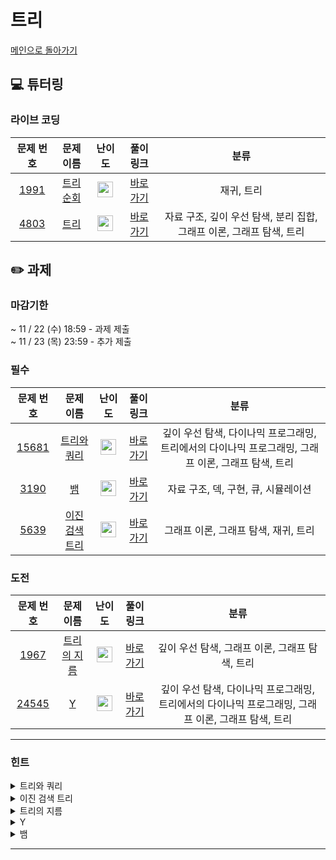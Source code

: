 # 트리
[메인으로 돌아가기](https://github.com/Altu-Bitu-5/Notice) 
## 💻 튜터링 
### 라이브 코딩
| 문제 번호 | 문제 이름 | 난이도 | 풀이 링크 | 분류 |
| :-: | :-: | :-: | :-: | :-: |
| [1991](https://www.acmicpc.net/problem/1991) | [트리 순회](https://www.acmicpc.net/problem/1991) | <img height="25px" width="25px" src="https://static.solved.ac/tier_small/10.svg"/> | [바로가기](https://github.com/Altu-Bitu-5/Notice/blob/main/12_트리/라이브코딩/1991.cpp) | 재귀, 트리 |
| [4803](https://www.acmicpc.net/problem/4803) | [트리](https://www.acmicpc.net/problem/4803) | <img height="25px" width="25px" src="https://static.solved.ac/tier_small/12.svg"/> | [바로가기](https://github.com/Altu-Bitu-5/Notice/blob/main/12_트리/라이브코딩/4803.cpp) | 자료 구조, 깊이 우선 탐색, 분리 집합, 그래프 이론, 그래프 탐색, 트리 |
## ✏️ 과제 
### 마감기한
~ 11 / 22 (수) 18:59 - 과제 제출 </br>
~ 11 / 23 (목) 23:59 - 추가 제출 </br>
### 필수
| 문제 번호 | 문제 이름 | 난이도 | 풀이 링크 | 분류 |
| :-: | :-: | :-: | :-: | :-: |
| [15681](https://www.acmicpc.net/problem/15681) | [트리와 쿼리](https://www.acmicpc.net/problem/15681) | <img height="25px" width="25px" src="https://static.solved.ac/tier_small/11.svg"/> | [바로가기](https://github.com/Altu-Bitu-5/Notice/blob/main/12_트리/필수/15681.cpp) | 깊이 우선 탐색, 다이나믹 프로그래밍, 트리에서의 다이나믹 프로그래밍, 그래프 이론, 그래프 탐색, 트리 |
| [3190](https://www.acmicpc.net/problem/3190) | [뱀](https://www.acmicpc.net/problem/3190) | <img height="25px" width="25px" src="https://static.solved.ac/tier_small/12.svg"/> | [바로가기](https://github.com/Altu-Bitu-5/Notice/blob/main/12_트리/필수/3190.cpp) | 자료 구조, 덱, 구현, 큐, 시뮬레이션 |
| [5639](https://www.acmicpc.net/problem/5639) | [이진 검색 트리](https://www.acmicpc.net/problem/5639) | <img height="25px" width="25px" src="https://static.solved.ac/tier_small/11.svg"/> | [바로가기](https://github.com/Altu-Bitu-5/Notice/blob/main/12_트리/필수/5639.cpp) | 그래프 이론, 그래프 탐색, 재귀, 트리 |
### 도전
| 문제 번호 | 문제 이름 | 난이도 | 풀이 링크 | 분류 |
| :-: | :-: | :-: | :-: | :-: |
| [1967](https://www.acmicpc.net/problem/1967) | [트리의 지름](https://www.acmicpc.net/problem/1967) | <img height="25px" width="25px" src="https://static.solved.ac/tier_small/12.svg"/> | [바로가기](https://github.com/Altu-Bitu-5/Notice/blob/main/12_트리/도전/1967.cpp) | 깊이 우선 탐색, 그래프 이론, 그래프 탐색, 트리 |
| [24545](https://www.acmicpc.net/problem/24545) | [Y](https://www.acmicpc.net/problem/24545) | <img height="25px" width="25px" src="https://static.solved.ac/tier_small/16.svg"/> | [바로가기](https://github.com/Altu-Bitu-5/Notice/blob/main/12_트리/도전/24545.cpp) | 깊이 우선 탐색, 다이나믹 프로그래밍, 트리에서의 다이나믹 프로그래밍, 그래프 이론, 그래프 탐색, 트리 |
---
 ### 힌트
<details><summary>트리와 쿼리</summary><div markdown="1">&nbsp;&nbsp;&nbsp;&nbsp;모든 정점을 각각 루트로 하는 서브트리에서의 정점의 수를 빠르게 구해 둘 방법이 무엇일까요? 앞서 배운 알고리즘을 떠올려보세요!</div></details>
<details><summary>이진 검색 트리</summary><div markdown="1">&nbsp;&nbsp;&nbsp;&nbsp;전위 순회한 결과를 루트와 왼쪽 오른쪽으로 나눠보고 후위 순회의 순서를 떠올려보세요!</div></details>
<details><summary>트리의 지름</summary><div markdown="1">&nbsp;&nbsp;&nbsp;&nbsp;지름을 이루는 노드의 특징은 무엇일까요?</div></details>
<details><summary>Y</summary><div markdown="1">&nbsp;&nbsp;&nbsp;&nbsp;사용할 수 있는 정점의 종류를 고려해서 트리의 모양을 추측해보세요! 또 N이 생각보다 큰 것 같아요!</div></details>
<details><summary>뱀</summary><div markdown="1">&nbsp;&nbsp;&nbsp;&nbsp;뱀의 머리가 위치한 곳과 꼬리가 위치한 곳 모두 접근할 수 있어야 해요! 머리와 꼬리 둘 다 접근하려면 어떤 자료구조가 적합할까요??</div></details>

---